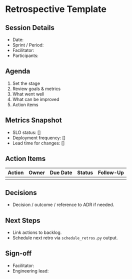 # Retrospective Template

## Session Details
- Date:
- Sprint / Period:
- Facilitator:
- Participants:

## Agenda
1. Set the stage
2. Review goals & metrics
3. What went well
4. What can be improved
5. Action items

## Metrics Snapshot
- SLO status: []
- Deployment frequency: []
- Lead time for changes: []

## Action Items
| Action | Owner | Due Date | Status | Follow-Up |
| --- | --- | --- | --- | --- |
| | | | | |

## Decisions
- Decision / outcome / reference to ADR if needed.

## Next Steps
- Link actions to backlog.
- Schedule next retro via `schedule_retros.py` output.

## Sign-off
- Facilitator:
- Engineering lead:
